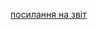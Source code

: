 [посилання на звіт](https://docs.google.com/document/d/1hG2gMt3yAFN_TfnlHqemdnVg6pmfpYIgKcgaWAFZkOI/edit?usp=sharing)

